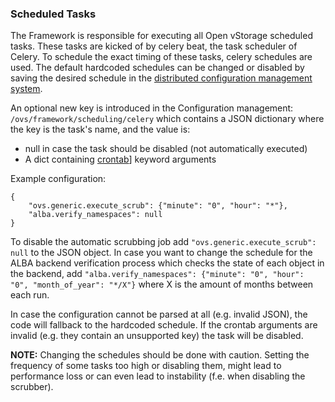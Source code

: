 ### Scheduled Tasks
The Framework is responsible for executing all Open vStorage scheduled tasks. These tasks are kicked of by celery beat, the task scheduler of Celery. To schedule the exact timing of these tasks, celery schedules are used. The default hardcoded schedules can be changed or disabled by saving the desired schedule in the [distributed configuration management system](configmgmt.md).  

An optional new key is introduced in the Configuration management: `/ovs/framework/scheduling/celery` which contains a JSON dictionary where the key is the task's name, and the value is:

* null in case the task should be disabled (not automatically executed)
* A dict containing [crontab](http://docs.celeryproject.org/en/latest/reference/celery.schedules.html#celery.schedules.crontab)] keyword arguments

Example configuration:

```
{
    "ovs.generic.execute_scrub": {"minute": "0", "hour": "*"},
    "alba.verify_namespaces": null
}
```


To disable the automatic scrubbing job add `"ovs.generic.execute_scrub": null` to the JSON object. 
In case you want to change the schedule for the ALBA backend verification process which checks the state of each object in the backend, add `"alba.verify_namespaces": {"minute": "0", "hour": "0", "month_of_year": "*/X"}` where X is the amount of months between each run.


In case the configuration cannot be parsed at all (e.g. invalid JSON), the code will fallback to the hardcoded schedule. If the crontab arguments are invalid (e.g. they contain an unsupported key) the task will be disabled.

**NOTE:** Changing the schedules should be done with caution. Setting the frequency of some tasks too high or disabling them, might lead to performance loss or can even lead to instability (f.e. when disabling the scrubber). 
